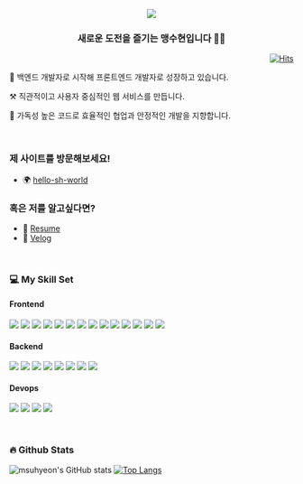 
<p align='center'>
<!--     <img src="https://capsule-render.vercel.app/api?type=venom&height=200&text=Welcome%20aboard!&fontAlignY=60&color=gradient&customColorList=1,1,1,2,2,3,3&fontColor=000022"/> -->
    <img src="https://capsule-render.vercel.app/api?type=waving&height=200&text=Welcome%20aboard!&fontAlignY=40&color=gradient&customColorList=1,1,1,2,2,3,3"/>
</p>



### <div align="center">새로운 도전을 즐기는 맹수현입니다 👩‍💻  </div>  

<div align="right">
  
[![Hits](https://hits.seeyoufarm.com/api/count/incr/badge.svg?url=https%3A%2F%2Fgithub.com%2Fgjbae1212%2Fmsuhyeon&count_bg=%23F26839&title_bg=%2371706E&icon=&icon_color=%23E7E7E7&title=hits&edge_flat=false)](https://hits.seeyoufarm.com)
  
</div>


🌱 백엔드 개발자로 시작해 프론트엔드 개발자로 성장하고 있습니다.

⚒️ 직관적이고 사용자 중심적인 웹 서비스를 만듭니다.

🚀 가독성 높은 코드로 효율적인 협업과 안정적인 개발을 지향합니다.
  
<br/>

### 제 사이트를 방문해보세요!

- 🌍 [hello-sh-world](https://next-sh-world.vercel.app)

### 혹은 저를 알고싶다면?
  
- 💼 [Resume](https://www.notion.so/165abd807c8180c5a84fd2af8f89bde4?pvs=4)
- 🦜 [Velog](https://velog.io/@msh/posts)
<!--
- 💬 [Contact](mailto:job.maengsh@gmail.com)
-->

<br />


### 💻 My Skill Set  

#### Frontend
 <img src="https://img.shields.io/badge/ReactJS-61DAFB?style=for-the-badge&logo=react&logoColor=white"> <img src="https://img.shields.io/badge/NextJS-000000?style=for-the-badge&logo=nextdotjs&logoColor=white"> <img src="https://img.shields.io/badge/Typescript-3178C6?style=for-the-badge&logo=Typescript&logoColor=white"> <img src="https://img.shields.io/badge/VueJS-4FC08D?style=for-the-badge&logo=vuedotjs&logoColor=white"> <img src="https://img.shields.io/badge/Nuxt-00DC82?style=for-the-badge&logo=nuxt&logoColor=white">  <img src="https://img.shields.io/badge/HTML5-E34F26?style=for-the-badge&logo=html5&logoColor=white"> <img src="https://img.shields.io/badge/CSS3-1572B6?style=for-the-badge&logo=css3&logoColor=white"> <img src="https://img.shields.io/badge/Sass-CC6699?style=for-the-badge&logo=sass&logoColor=white"> <img src="https://img.shields.io/badge/Vuetify-1867C0?style=for-the-badge&logo=vuetify&logoColor=white"> <img src="https://img.shields.io/badge/vite-646CFF?style=for-the-badge&logo=vite&logoColor=white"> <img src="https://img.shields.io/badge/webpack-8DD6F9?style=for-the-badge&logo=webpack&logoColor=white"> <img src="https://img.shields.io/badge/ESLint-4B32C3?style=for-the-badge&logo=ESLint&logoColor=white"> <img src="https://img.shields.io/badge/Prettier-F7B93E?style=for-the-badge&logo=Prettier&logoColor=white">  <img src="https://img.shields.io/badge/Bootstrap-7952B3?style=for-the-badge&logo=Bootstrap&logoColor=white">
#### Backend
<img src="https://img.shields.io/badge/java-007396?style=for-the-badge&logo=OpenJDK&logoColor=white"> <img src="https://img.shields.io/badge/Spring-6DB33F?style=for-the-badge&logo=spring&logoColor=white"> <img src="https://img.shields.io/badge/mysql-4479A1?style=for-the-badge&logo=mysql&logoColor=white"> <img src="https://img.shields.io/badge/oracle-F80000?style=for-the-badge&logo=oracle&logoColor=white"> <img src="https://img.shields.io/badge/nodejs-5FA04E?style=for-the-badge&logo=nodedotjs&logoColor=white"> <img src="https://img.shields.io/badge/express-000000?style=for-the-badge&logo=express&logoColor=white">  <img src="https://img.shields.io/badge/mongodb-47A248?style=for-the-badge&logo=mongodb&logoColor=white">   <img src="https://img.shields.io/badge/Supabase-3FCF8E?style=for-the-badge&logo=supabase&logoColor=white"> 
#### Devops
<img src="https://img.shields.io/badge/Azure-2560E0?style=for-the-badge&logo=Azure&logoColor=white"> <img src="https://img.shields.io/badge/AWS-FF9900?style=for-the-badge&logo=Azure&logoColor=white"> <img src="https://img.shields.io/badge/Vercel-000000?style=for-the-badge&logo=Vercel&logoColor=white"> <img src="https://img.shields.io/badge/Jenkins-D24939?style=for-the-badge&logo=jenkins&logoColor=white"> 


<br />

### 🔥 Github Stats  
  
![msuhyeon's GitHub stats](https://github-readme-stats.vercel.app/api?username=msuhyeon&show_icons=true&theme=dracula)
[![Top Langs](https://github-readme-stats.vercel.app/api/top-langs/?username=msuhyeon&layout=donut&hide_border=true)](https://github.com/anuraghazra/github-readme-stats)

